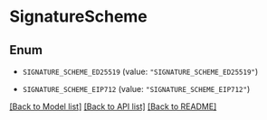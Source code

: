 # SignatureScheme

## Enum


* `SIGNATURE_SCHEME_ED25519` (value: `"SIGNATURE_SCHEME_ED25519"`)

* `SIGNATURE_SCHEME_EIP712` (value: `"SIGNATURE_SCHEME_EIP712"`)


[[Back to Model list]](../README.md#documentation-for-models) [[Back to API list]](../README.md#documentation-for-api-endpoints) [[Back to README]](../README.md)


